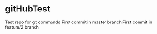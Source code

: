 # gitHubTest
Test repo for git commands
First commit in master branch
First commit in feature/2 branch